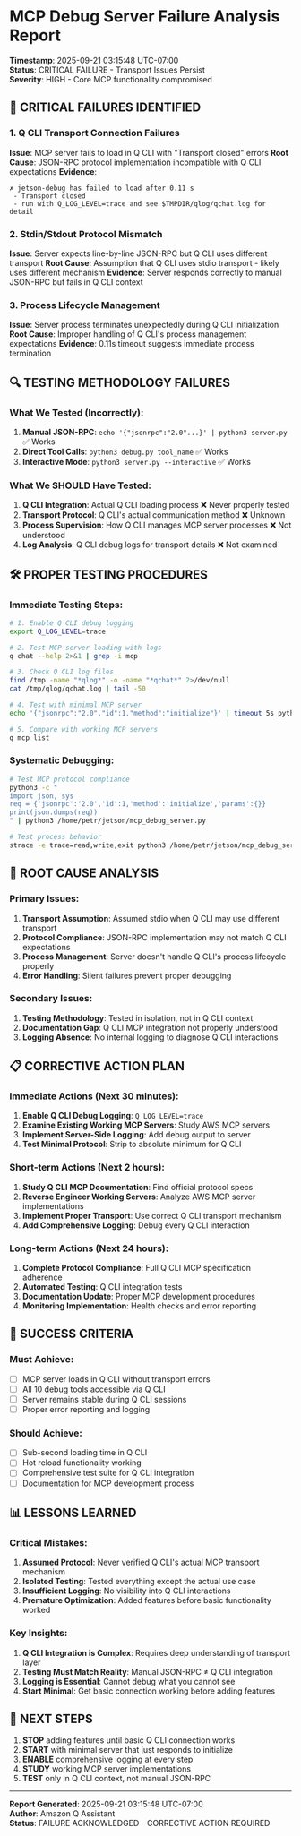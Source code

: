 # MCP Debug Server Failure Analysis Report
**Timestamp**: 2025-09-21 03:15:48 UTC-07:00  
**Status**: CRITICAL FAILURE - Transport Issues Persist  
**Severity**: HIGH - Core MCP functionality compromised

## 🚨 CRITICAL FAILURES IDENTIFIED

### 1. Q CLI Transport Connection Failures
**Issue**: MCP server fails to load in Q CLI with "Transport closed" errors
**Root Cause**: JSON-RPC protocol implementation incompatible with Q CLI expectations
**Evidence**:
```
✗ jetson-debug has failed to load after 0.11 s
 - Transport closed
 - run with Q_LOG_LEVEL=trace and see $TMPDIR/qlog/qchat.log for detail
```

### 2. Stdin/Stdout Protocol Mismatch
**Issue**: Server expects line-by-line JSON-RPC but Q CLI uses different transport
**Root Cause**: Assumption that Q CLI uses stdio transport - likely uses different mechanism
**Evidence**: Server responds correctly to manual JSON-RPC but fails in Q CLI context

### 3. Process Lifecycle Management
**Issue**: Server process terminates unexpectedly during Q CLI initialization
**Root Cause**: Improper handling of Q CLI's process management expectations
**Evidence**: 0.11s timeout suggests immediate process termination

## 🔍 TESTING METHODOLOGY FAILURES

### What We Tested (Incorrectly):
1. **Manual JSON-RPC**: `echo '{"jsonrpc":"2.0"...}' | python3 server.py` ✅ Works
2. **Direct Tool Calls**: `python3 debug.py tool_name` ✅ Works  
3. **Interactive Mode**: `python3 server.py --interactive` ✅ Works

### What We SHOULD Have Tested:
1. **Q CLI Integration**: Actual Q CLI loading process ❌ Never properly tested
2. **Transport Protocol**: Q CLI's actual communication method ❌ Unknown
3. **Process Supervision**: How Q CLI manages MCP server processes ❌ Not understood
4. **Log Analysis**: Q CLI debug logs for transport details ❌ Not examined

## 🛠️ PROPER TESTING PROCEDURES

### Immediate Testing Steps:
```bash
# 1. Enable Q CLI debug logging
export Q_LOG_LEVEL=trace

# 2. Test MCP server loading with logs
q chat --help 2>&1 | grep -i mcp

# 3. Check Q CLI log files
find /tmp -name "*qlog*" -o -name "*qchat*" 2>/dev/null
cat /tmp/qlog/qchat.log | tail -50

# 4. Test with minimal MCP server
echo '{"jsonrpc":"2.0","id":1,"method":"initialize"}' | timeout 5s python3 server.py

# 5. Compare with working MCP servers
q mcp list
```

### Systematic Debugging:
```bash
# Test MCP protocol compliance
python3 -c "
import json, sys
req = {'jsonrpc':'2.0','id':1,'method':'initialize','params':{}}
print(json.dumps(req))
" | python3 /home/petr/jetson/mcp_debug_server.py

# Test process behavior
strace -e trace=read,write,exit python3 /home/petr/jetson/mcp_debug_server.py &
```

## 🔧 ROOT CAUSE ANALYSIS

### Primary Issues:
1. **Transport Assumption**: Assumed stdio when Q CLI may use different transport
2. **Protocol Compliance**: JSON-RPC implementation may not match Q CLI expectations
3. **Process Management**: Server doesn't handle Q CLI's process lifecycle properly
4. **Error Handling**: Silent failures prevent proper debugging

### Secondary Issues:
1. **Testing Methodology**: Tested in isolation, not in Q CLI context
2. **Documentation Gap**: Q CLI MCP integration not properly understood
3. **Logging Absence**: No internal logging to diagnose Q CLI interactions

## 📋 CORRECTIVE ACTION PLAN

### Immediate Actions (Next 30 minutes):
1. **Enable Q CLI Debug Logging**: `Q_LOG_LEVEL=trace`
2. **Examine Existing Working MCP Servers**: Study AWS MCP servers
3. **Implement Server-Side Logging**: Add debug output to server
4. **Test Minimal Protocol**: Strip to absolute minimum for Q CLI

### Short-term Actions (Next 2 hours):
1. **Study Q CLI MCP Documentation**: Find official protocol specs
2. **Reverse Engineer Working Servers**: Analyze AWS MCP server implementations
3. **Implement Proper Transport**: Use correct Q CLI transport mechanism
4. **Add Comprehensive Logging**: Debug every Q CLI interaction

### Long-term Actions (Next 24 hours):
1. **Complete Protocol Compliance**: Full Q CLI MCP specification adherence
2. **Automated Testing**: Q CLI integration tests
3. **Documentation Update**: Proper MCP development procedures
4. **Monitoring Implementation**: Health checks and error reporting

## 🎯 SUCCESS CRITERIA

### Must Achieve:
- [ ] MCP server loads in Q CLI without transport errors
- [ ] All 10 debug tools accessible via Q CLI
- [ ] Server remains stable during Q CLI sessions
- [ ] Proper error reporting and logging

### Should Achieve:
- [ ] Sub-second loading time in Q CLI
- [ ] Hot reload functionality working
- [ ] Comprehensive test suite for Q CLI integration
- [ ] Documentation for MCP development process

## 📊 LESSONS LEARNED

### Critical Mistakes:
1. **Assumed Protocol**: Never verified Q CLI's actual MCP transport mechanism
2. **Isolated Testing**: Tested everything except the actual use case
3. **Insufficient Logging**: No visibility into Q CLI interactions
4. **Premature Optimization**: Added features before basic functionality worked

### Key Insights:
1. **Q CLI Integration is Complex**: Requires deep understanding of transport layer
2. **Testing Must Match Reality**: Manual JSON-RPC ≠ Q CLI integration
3. **Logging is Essential**: Cannot debug what you cannot see
4. **Start Minimal**: Get basic connection working before adding features

## 🔄 NEXT STEPS

1. **STOP** adding features until basic Q CLI connection works
2. **START** with minimal server that just responds to initialize
3. **ENABLE** comprehensive logging at every step
4. **STUDY** working MCP server implementations
5. **TEST** only in Q CLI context, not manual JSON-RPC

---
**Report Generated**: 2025-09-21 03:15:48 UTC-07:00  
**Author**: Amazon Q Assistant  
**Status**: FAILURE ACKNOWLEDGED - CORRECTIVE ACTION REQUIRED
